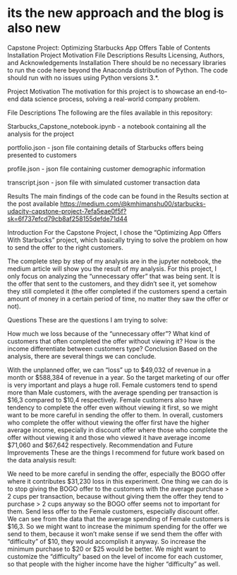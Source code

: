 # its the new approach and the blog is also new
Capstone Project: Optimizing Starbucks App Offers
Table of Contents
Installation
Project Motivation
File Descriptions
Results
Licensing, Authors, and Acknowledgements
Installation
There should be no necessary libraries to run the code here beyond the Anaconda distribution of Python. The code should run with no issues using Python versions 3.*.

Project Motivation
The motivation for this project is to showcase an end-to-end data science process, solving a real-world company problem.

File Descriptions
The following are the files available in this repository:

Starbucks_Capstone_notebook.ipynb - a notebook containing all the analysis for the project

portfolio.json - json file containing details of Starbucks offers being presented to customers

profile.json - json file containing customer demographic information

transcript.json - json file with simulated customer transaction data

Results
The main findings of the code can be found in the Results section at the post available https://medium.com/@kmhimanshu00/starbucks-udacity-capstone-project-7efa5eae0f5f?sk=6f737efcd79cb8af258155defde71d44

Introduction
For the Capstone Project, I chose the “Optimizing App Offers With Starbucks” project, which basically trying to solve the problem on how to send the offer to the right customers.

The complete step by step of my analysis are in the jupyter notebook, the medium article will show you the result of my analysis. For this project, I only focus on analyzing the “unnecessary offer” that was being sent. It is the offer that sent to the customers, and they didn’t see it, yet somehow they still completed it (the offer completed if the customers spend a certain amount of money in a certain period of time, no matter they saw the offer or not).

Questions
These are the questions I am trying to solve:

How much we loss because of the “unnecessary offer”?
What kind of customers that often completed the offer without viewing it?
How is the income differentiate between customers type?
Conclusion
Based on the analysis, there are several things we can conclude.

With the unplanned offer, we can “loss” up to $49,032 of revenue in a month or $588,384 of revenue in a year. So the target marketing of our offer is very important and plays a huge roll.
Female customers tend to spend more than Male customers, with the average spending per transaction is $16,3 compared to $10,4 respectively. Female customers also have tendency to complete the offer even without viewing it first, so we might want to be more careful in sending the offer to them.
In overall, customers who complete the offer without viewing the offer first have the higher average income, especially in discount offer where those who complete the offer without viewing it and those who viewed it have average income $71,060 and $67,642 respectively.
Recommendation and Future Improvements
These are the things I recommend for future work based on the data analysis result:

We need to be more careful in sending the offer, especially the BOGO offer where it contributes $31,230 loss in this experiment. One thing we can do is to stop giving the BOGO offer to the customers with the average purchase > 2 cups per transaction, because without giving them the offer they tend to purchase > 2 cups anyway so the BOGO offer seems not to important for them.
Send less offer to the Female customers, especially discount offer. We can see from the data that the average spending of Female customers is $16,3. So we might want to increase the minimum spending for the offer we send to them, because it won’t make sense if we send them the offer with “difficulty” of $10, they would accomplish it anyway. So increase the minimum purchase to $20 or $25 would be better.
We might want to customize the “difficulty” based on the level of income for each customer, so that people with the higher income have the higher “difficulty” as well.
